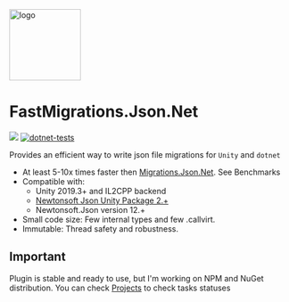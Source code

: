 <img alt="logo" src="https://github.com/vangogih/FastMigrations.Json.Net/assets/30757221/e5041259-3b11-4364-aeae-657b2551f3e8" height="128px" />

# FastMigrations.Json.Net

![](https://img.shields.io/badge/unity-2019.3+-000.svg)
[![dotnet-tests](https://github.com/vangogih/FastMigrations.Json.Net/actions/workflows/dotnet-tests.yaml/badge.svg)](https://github.com/vangogih/FastMigrations.Json.Net/actions/workflows/dotnet-tests.yaml)

Provides an efficient way to write json file migrations for `Unity` and `dotnet`

- At least 5-10x times faster then [Migrations.Json.Net](https://github.com/Weingartner/Migrations.Json.Net/tree/master). See Benchmarks
- Compatible with:
  - Unity 2019.3+ and IL2CPP backend
  - [Newtonsoft Json Unity Package 2.+](https://docs.unity3d.com/Packages/com.unity.nuget.newtonsoft-json@2.0/manual/index.html)
  - Newtonsoft.Json version 12.+
- Small code size: Few internal types and few .callvirt.
- Immutable: Thread safety and robustness.

## Important
Plugin is stable and ready to use, but I'm working on NPM and NuGet distribution.
You can check [Projects](https://github.com/users/vangogih/projects/2/views/1) to check tasks statuses
